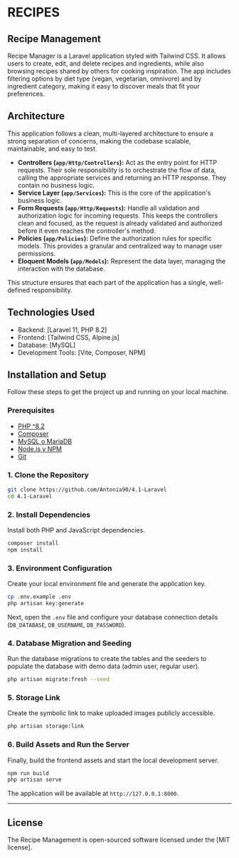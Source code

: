 # RECIPES

## Recipe Management

Recipe Manager is a Laravel application styled with Tailwind CSS. It allows users to create, edit, and delete recipes and ingredients, while also browsing recipes shared by others for cooking inspiration. The app includes filtering options by diet type (vegan, vegetarian, omnivore) and by ingredient category, making it easy to discover meals that fit your preferences.

## Architecture

This application follows a clean, multi-layered architecture to ensure a strong separation of concerns, making the codebase scalable, maintainable, and easy to test.

-   **Controllers (`app/Http/Controllers`):** Act as the entry point for HTTP requests. Their sole responsibility is to orchestrate the flow of data, calling the appropriate services and returning an HTTP response. They contain no business logic.
-   **Service Layer (`app/Services`):** This is the core of the application's business logic. 
-   **Form Requests (`app/Http/Requests`):** Handle all validation and authorization logic for incoming requests. This keeps the controllers clean and focused, as the request is already validated and authorized before it even reaches the controller's method.
-   **Policies (`app/Policies`):** Define the authorization rules for specific models. This provides a granular and centralized way to manage user permissions.
-   **Eloquent Models (`app/Models`):** Represent the data layer, managing the interaction with the database.

This structure ensures that each part of the application has a single, well-defined responsibility.

## Technologies Used

- Backend: [Laravel 11, PHP 8.2]
- Frontend: [Tailwind CSS, Alpine.js]
- Database: [MySQL]
- Development Tools: [Vite, Composer, NPM]

## Installation and Setup

Follow these steps to get the project up and running on your local machine.

### Prerequisites

- [PHP ^8.2](https://www.php.net/downloads.php)
- [Composer](https://getcomposer.org/)
- [MySQL o MariaDB](https://www.mysql.com/)
- [Node.js y NPM](https://nodejs.org/)
- [Git](https://git-scm.com/)

### 1. Clone the Repository

```bash
git clone https://github.com/Antonia90/4.1-Laravel
cd 4.1-Laravel
```

### 2. Install Dependencies

Install both PHP and JavaScript dependencies.

```bash
composer install
npm install
```

### 3. Environment Configuration

Create your local environment file and generate the application key.

```bash
cp .env.example .env
php artisan key:generate
```

Next, open the `.env` file and configure your database connection details (`DB_DATABASE`, `DB_USERNAME`, `DB_PASSWORD`).

### 4. Database Migration and Seeding

Run the database migrations to create the tables and the seeders to populate the database with demo data (admin user, regular user).

```bash
php artisan migrate:fresh --seed
```

### 5. Storage Link

Create the symbolic link to make uploaded images publicly accessible.

```bash
php artisan storage:link
```

### 6. Build Assets and Run the Server

Finally, build the frontend assets and start the local development server.

```bash
npm run build
php artisan serve
```

The application will be available at `http://127.0.0.1:8000`.

---

## License

The Recipe Management is open-sourced software licensed under the [MIT license].
